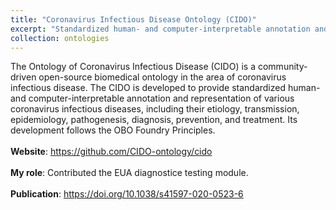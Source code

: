 ```yaml
---
title: "Coronavirus Infectious Disease Ontology (CIDO)"
excerpt: "Standardized human- and computer-interpretable annotation and representation of various coronavirus infectious diseases, including their etiology, transmission, epidemiology, pathogenesis, diagnosis, prevention, and treatment..<br/>[https://github.com/CIDO-ontology/cido](https://github.com/CIDO-ontology/cido)"
collection: ontologies
---
```


The Ontology of Coronavirus Infectious Disease (CIDO) is a community-driven open-source biomedical ontology in the area of coronavirus infectious disease. The CIDO is developed to provide standardized human- and computer-interpretable annotation and representation of various coronavirus infectious diseases, including their etiology, transmission, epidemiology, pathogenesis, diagnosis, prevention, and treatment. Its development follows the OBO Foundry Principles.<br/><br/>
**Website**: https://github.com/CIDO-ontology/cido <br/><br/>
**My role**: Contributed the EUA diagnostice testing module. <br/><br/>
**Publication**: https://doi.org/10.1038/s41597-020-0523-6
